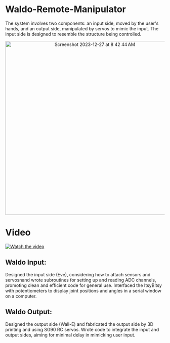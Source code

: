# Waldo-Remote-Manipulator

The system involves two components: an input side, moved by the user's hands, and an output side, manipulated by servos to mimic the input. The input side is designed to resemble the structure being controlled.

<p align="center">
<img width="550" alt="Screenshot 2023-12-27 at 8 42 44 AM" src="https://github.com/RenuReddyK/Waldo-Remote-Manipulator/assets/68454938/2a9902be-98e8-4719-bb2f-5ab9270ba9e6">
</p>

# Video
[![Watch the video](https://github.com/RenuReddyK/Waldo-Remote-Manipulator/assets/68454938/6a007f56-81cb-4733-a415-1f52da777ac1)](https://drive.google.com/file/d/1vWRgFe2hMiQNUlWEOjfz0Tas3roO82In/preview) 

## Waldo Input:
Designed the input side (Eve), considering how to attach sensors and servosnand wrote subroutines for setting up and reading ADC channels, promoting clean and efficient code for general use. Interfaced the ItsyBitsy with potentiometers to display joint positions and angles in a serial window on a computer.

## Waldo Output:
Designed the output side (Wall-E) and fabricated the output side by 3D printing and using SG90 RC servos. Wrote code to integrate the input and output sides, aiming for minimal delay in mimicking user input.

